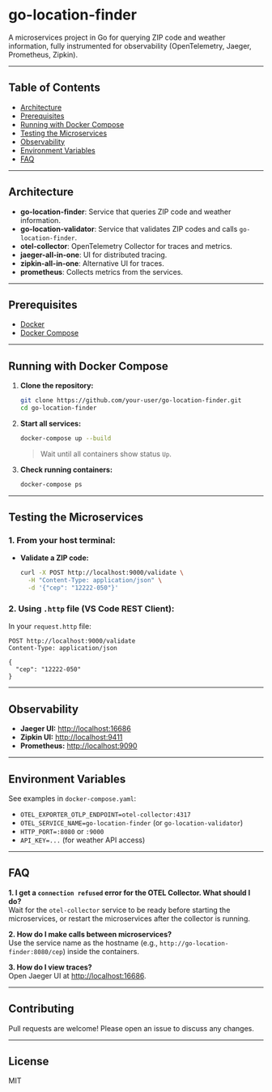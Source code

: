 # go-location-finder

A microservices project in Go for querying ZIP code and weather information, fully instrumented for observability (OpenTelemetry, Jaeger, Prometheus, Zipkin).

---

## Table of Contents

- [Architecture](#architecture)
- [Prerequisites](#prerequisites)
- [Running with Docker Compose](#running-with-docker-compose)
- [Testing the Microservices](#testing-the-microservices)
- [Observability](#observability)
- [Environment Variables](#environment-variables)
- [FAQ](#faq)

---

## Architecture

- **go-location-finder**: Service that queries ZIP code and weather information.
- **go-location-validator**: Service that validates ZIP codes and calls `go-location-finder`.
- **otel-collector**: OpenTelemetry Collector for traces and metrics.
- **jaeger-all-in-one**: UI for distributed tracing.
- **zipkin-all-in-one**: Alternative UI for traces.
- **prometheus**: Collects metrics from the services.

---

## Prerequisites

- [Docker](https://www.docker.com/)
- [Docker Compose](https://docs.docker.com/compose/)

---

## Running with Docker Compose

1. **Clone the repository:**

   ```sh
   git clone https://github.com/your-user/go-location-finder.git
   cd go-location-finder
   ```

2. **Start all services:**

   ```sh
   docker-compose up --build
   ```

   > Wait until all containers show status `Up`.

3. **Check running containers:**
   ```sh
   docker-compose ps
   ```

---

## Testing the Microservices

### 1. **From your host terminal:**

- **Validate a ZIP code:**

  ```sh
  curl -X POST http://localhost:9000/validate \
    -H "Content-Type: application/json" \
    -d '{"cep": "12222-050"}'
  ```

### 2. **Using `.http` file (VS Code REST Client):**

In your `request.http` file:

```http
POST http://localhost:9000/validate
Content-Type: application/json

{
  "cep": "12222-050"
}
```

---

## Observability

- **Jaeger UI:** [http://localhost:16686](http://localhost:16686)
- **Zipkin UI:** [http://localhost:9411](http://localhost:9411)
- **Prometheus:** [http://localhost:9090](http://localhost:9090)

---

## Environment Variables

See examples in `docker-compose.yaml`:

- `OTEL_EXPORTER_OTLP_ENDPOINT=otel-collector:4317`
- `OTEL_SERVICE_NAME=go-location-finder` (or `go-location-validator`)
- `HTTP_PORT=:8080` or `:9000`
- `API_KEY=...` (for weather API access)

---

## FAQ

**1. I get a `connection refused` error for the OTEL Collector. What should I do?**  
Wait for the `otel-collector` service to be ready before starting the microservices, or restart the microservices after the collector is running.

**2. How do I make calls between microservices?**  
Use the service name as the hostname (e.g., `http://go-location-finder:8080/cep`) inside the containers.

**3. How do I view traces?**  
Open Jaeger UI at [http://localhost:16686](http://localhost:16686).

---

## Contributing

Pull requests are welcome! Please open an issue to discuss any changes.

---

## License

MIT
